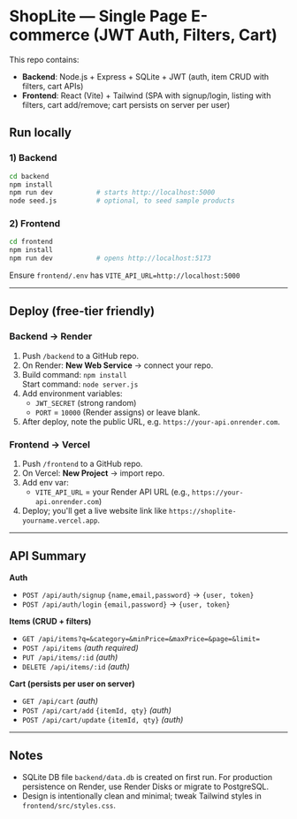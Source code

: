 # ShopLite — Single Page E-commerce (JWT Auth, Filters, Cart)

This repo contains:
- **Backend**: Node.js + Express + SQLite + JWT (auth, item CRUD with filters, cart APIs)
- **Frontend**: React (Vite) + Tailwind (SPA with signup/login, listing with filters, cart add/remove; cart persists on server per user)

## Run locally

### 1) Backend
```bash
cd backend
npm install
npm run dev           # starts http://localhost:5000
node seed.js          # optional, to seed sample products
```

### 2) Frontend
```bash
cd frontend
npm install
npm run dev           # opens http://localhost:5173
```
Ensure `frontend/.env` has `VITE_API_URL=http://localhost:5000`

---

## Deploy (free-tier friendly)

### Backend → Render
1. Push `/backend` to a GitHub repo.
2. On Render: **New Web Service** → connect your repo.
3. Build command: `npm install`  
   Start command: `node server.js`
4. Add environment variables:
   - `JWT_SECRET` (strong random)
   - `PORT` = `10000` (Render assigns) or leave blank.
5. After deploy, note the public URL, e.g. `https://your-api.onrender.com`.

### Frontend → Vercel
1. Push `/frontend` to a GitHub repo.
2. On Vercel: **New Project** → import repo.
3. Add env var:
   - `VITE_API_URL` = your Render API URL (e.g., `https://your-api.onrender.com`)
4. Deploy; you'll get a live website link like `https://shoplite-yourname.vercel.app`.

---

## API Summary
**Auth**
- `POST /api/auth/signup` `{name,email,password}` → `{user, token}`
- `POST /api/auth/login`  `{email,password}` → `{user, token}`

**Items (CRUD + filters)**
- `GET /api/items?q=&category=&minPrice=&maxPrice=&page=&limit=`
- `POST /api/items` *(auth required)*
- `PUT /api/items/:id` *(auth)*
- `DELETE /api/items/:id` *(auth)*

**Cart (persists per user on server)**
- `GET /api/cart` *(auth)*
- `POST /api/cart/add` `{itemId, qty}` *(auth)*
- `POST /api/cart/update` `{itemId, qty}` *(auth)*

---

## Notes
- SQLite DB file `backend/data.db` is created on first run. For production persistence on Render, use Render Disks or migrate to PostgreSQL.
- Design is intentionally clean and minimal; tweak Tailwind styles in `frontend/src/styles.css`.
